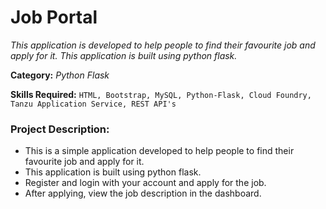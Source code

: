 # Job Portal

_This application is developed to help people to find their favourite job and apply for it. This application is built using python flask._

**Category:** _Python Flask_

**Skills Required:** `HTML, Bootstrap, MySQL, Python-Flask, Cloud Foundry, Tanzu Application Service, REST API's`

### Project Description:

- This is a simple application developed to help people to find their favourite job and apply for it. 
- This application is built using python flask.
- Register and login with your account and apply for the job.
- After applying, view the job description in the dashboard.

